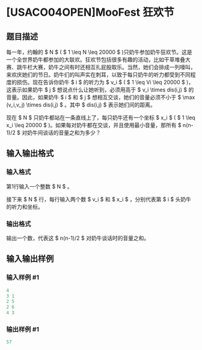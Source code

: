 # [USACO04OPEN]MooFest 狂欢节

## 题目描述

每一年，约翰的 $ N $ ( $ 1 \leq N \leq 20000 $ )只奶牛参加奶牛狂欢节。这是一个全世界奶牛都参加的大联欢。狂欢节包括很多有趣的活动，比如干草堆叠大赛、跳牛栏大赛，奶牛之间有时还相互扎屁股取乐。当然，她们会排成一列嚎叫，来欢庆她们的节日。奶牛们的叫声实在刺耳，以致于每只奶牛的听力都受到不同程度的损伤。现在告诉你奶牛 $ i $ 的听力为 $ v_i $ ( $ 1 \leq Vi \leq 20000 $ )，这表示如果奶牛 $ j $ 想说点什么让她听到，必须用高于 $ v_i \times dis(i,j) $ 的音量。因此，如果奶牛 $ i $ 和 $ j $ 想相互交谈，她们的音量必须不小于 $ \max (v_i,v_j) \times dis(i,j) $ 。其中 $ dis(i,j) $ 表示她们间的距离。

现在 $ N $ 只奶牛都站在一条直线上了，每只奶牛还有一个坐标 $ x_i $ ( $ 1 \leq x_i \leq 20000 $ )。如果每对奶牛都在交谈，并且使用最小音量，那所有 $ n(n-1)/2 $ 对奶牛间谈话的音量之和为多少？

## 输入输出格式

### 输入格式

第1行输入一个整数 $ N $ 。

接下来 $ N $ 行，每行输入两个数 $ v_i $ 和 $ x_i $ ，分别代表第 $ i $ 头奶牛的听力和坐标。

### 输出格式

输出一个数，代表这 $ n(n-1)/2 $ 对奶牛谈话时的音量之和。

## 输入输出样例

### 输入样例 #1

```cpp
4
3 1
2 5
2 6
4 3
```


### 输出样例 #1

```cpp
57
```


